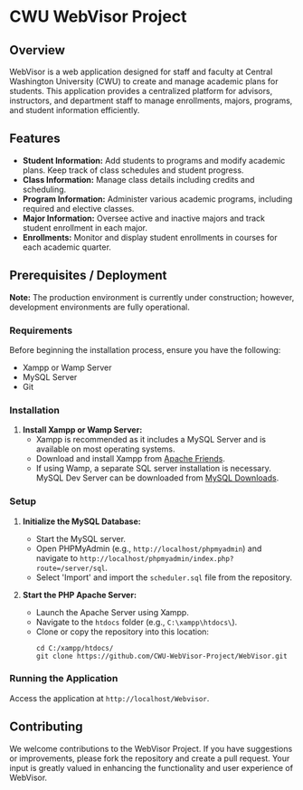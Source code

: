 # CWU WebVisor Project

## Overview

WebVisor is a web application designed for staff and faculty at Central Washington University (CWU) to create and manage academic plans for students. This application provides a centralized platform for advisors, instructors, and department staff to manage enrollments, majors, programs, and student information efficiently.

## Features

- **Student Information:** Add students to programs and modify academic plans. Keep track of class schedules and student progress.
- **Class Information:** Manage class details including credits and scheduling.
- **Program Information:** Administer various academic programs, including required and elective classes.
- **Major Information:** Oversee active and inactive majors and track student enrollment in each major.
- **Enrollments:** Monitor and display student enrollments in courses for each academic quarter.

## Prerequisites / Deployment

**Note:** The production environment is currently under construction; however, development environments are fully operational.

### Requirements

Before beginning the installation process, ensure you have the following:
- Xampp or Wamp Server
- MySQL Server
- Git

### Installation

1. **Install Xampp or Wamp Server:**
   - Xampp is recommended as it includes a MySQL Server and is available on most operating systems.
   - Download and install Xampp from [Apache Friends](https://www.apachefriends.org/).
   - If using Wamp, a separate SQL server installation is necessary. MySQL Dev Server can be downloaded from [MySQL Downloads](https://dev.mysql.com/downloads/mysql/).

### Setup

1. **Initialize the MySQL Database:**
   - Start the MySQL server.
   - Open PHPMyAdmin (e.g., `http://localhost/phpmyadmin`) and navigate to `http://localhost/phpmyadmin/index.php?route=/server/sql`.
   - Select 'Import' and import the `scheduler.sql` file from the repository.

2. **Start the PHP Apache Server:**
   - Launch the Apache Server using Xampp.
   - Navigate to the `htdocs` folder (e.g., `C:\xampp\htdocs\`).
   - Clone or copy the repository into this location:
     ```
     cd C:/xampp/htdocs/
     git clone https://github.com/CWU-WebVisor-Project/WebVisor.git
     ```

### Running the Application

Access the application at `http://localhost/Webvisor`.

## Contributing

We welcome contributions to the WebVisor Project. If you have suggestions or improvements, please fork the repository and create a pull request. Your input is greatly valued in enhancing the functionality and user experience of WebVisor.
